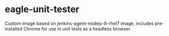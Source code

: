 # eagle-unit-tester

Custom image based on jenkins-agent-nodejs-8-rhel7 image, includes pre-installed Chrome for use in unit tests as a headless browser.
